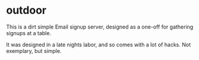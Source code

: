 outdoor
=======

This is a dirt simple Email signup server, designed as a one-off for gathering signups at a table.

It was designed in a late nights labor, and so comes with a lot of hacks. Not exemplary, but simple.
